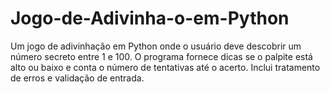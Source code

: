 # Jogo-de-Adivinha-o-em-Python
Um jogo de adivinhação em Python onde o usuário deve descobrir um número secreto entre 1 e 100. O programa fornece dicas se o palpite está alto ou baixo e conta o número de tentativas até o acerto. Inclui tratamento de erros e validação de entrada.
